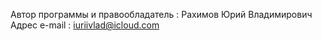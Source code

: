 Автор программы и правообладатель : Рахимов Юрий Владимирович
Адрес e-mail : iuriivlad@icloud.com
 
